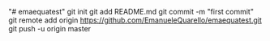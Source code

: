 "# emaequatest"  git init git add README.md git commit -m "first commit" git remote add origin https://github.com/EmanueleQuarello/emaequatest.git git push -u origin master
